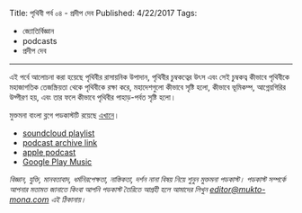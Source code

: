 Title: পৃথিবী পর্ব ০৪ - প্রদীপ দেব
Published: 4/22/2017
Tags:
  - জ্যোতির্বিজ্ঞান
  - podcasts
  - প্রদীপ দেব
---
এই পর্বে আলোচনা করা হয়েছে পৃথিবীর রাসায়নিক উপাদান, পৃথিবীর চুম্বকত্বের উৎস এবং সেই চুম্বকত্ব কীভাবে পৃথিবীকে মহাজাগতিক তেজস্ক্রিয়তা থেকে পৃথিবীকে রক্ষা করে, মহাদেশগুলো কীভাবে সৃষ্টি হলো, কীভাবে ভূমিকম্প, আগ্নেয়গিরির উদ্গীরণ হয়, এবং তার ফলে কীভাবে পৃথিবীর পাহাড়-পর্বত সৃষ্টি হলো।

মুক্তমনা বাংলা ব্লগে পডকাস্টটি রয়েছে [এখানে](https://drive.google.com/open?id=1QbFobkgPbq8ez2dEXDxURfEm1WRPfBG6)।

- [soundcloud playlist](https://soundcloud.com/mukto-mona)
- [podcast archive link](http://web.archive.org/web/20191023151006/http://podcast.mukto-mona.com)
- [apple podcast](https://podcasts.apple.com/us/podcast/id1212085883)
- [Google Play Music](https://play.google.com/music/listen#/ps/Izc4javhi5igs66olhdfex42cxa)

_বিজ্ঞান, যুক্তি, মানবতাবাদ, ধর্মনিরপেক্ষতা, নাস্তিকতা, দর্শন নানা বিষয় নিয়ে শুনুন মুক্তমনা পডকাস্ট। পডকাস্ট সম্পর্কে আপনার মতামত জানাতে কিংবা আপনি পডকাস্ট তৈরিতে আগ্রহী হলে আমাদের লিখুন editor@mukto-mona.com এই ঠিকানায়।_
